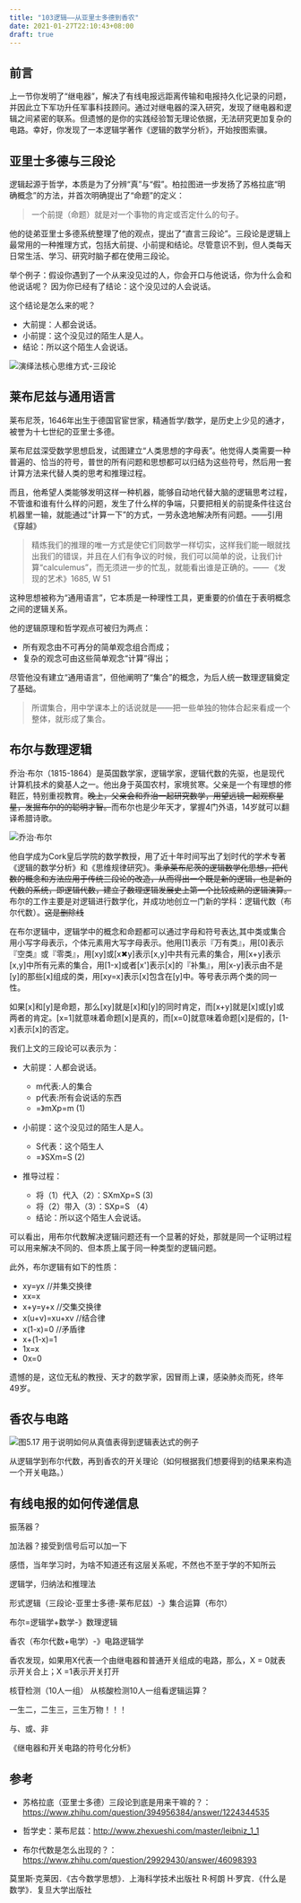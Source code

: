 ```yaml
---
title: "103逻辑——从亚里士多德到香农"
date: 2021-01-27T22:10:43+08:00
draft: true
---
```


## 前言
上一节你发明了“继电器”，解决了有线电报远距离传输和电报持久化记录的问题，并因此立下军功升任军事科技顾问。通过对继电器的深入研究，发现了继电器和逻辑之间紧密的联系。但遗憾的是你的实践经验暂无理论依据，无法研究更加复杂的电路。幸好，你发现了一本逻辑学著作《逻辑的数学分析》，开始按图索骥。

## 亚里士多德与三段论
逻辑起源于哲学，本质是为了分辨“真”与“假”。柏拉图进一步发扬了苏格拉底“明确概念”的方法，并首次明确提出了“命题”的定义：
>一个前提（命题）就是对一个事物的肯定或否定什么的句子。

他的徒弟亚里士多德系统整理了他的观点，提出了“直言三段论”。三段论是逻辑上最常用的一种推理方式，包括大前提、小前提和结论。尽管意识不到，但人类每天日常生活、学习、研究时脑子都在使用三段论。

举个例子：假设你遇到了一个从来没见过的人，你会开口与他说话，你为什么会和他说话呢？ 因为你已经有了结论：这个没见过的人会说话。

这个结论是怎么来的呢？
- 大前提：人都会说话。
- 小前提：这个没见过的陌生人是人。
- 结论：所以这个陌生人会说话。

![演绎法核心思维方式-三段论](https://upload-images.jianshu.io/upload_images/3089196-122a3f851de49762.jpg?imageMogr2/auto-orient/strip|imageView2/2/w/851/format/webp)


## 莱布尼兹与通用语言
莱布尼茨，1646年出生于德国官宦世家，精通哲学/数学，是历史上少见的通才，被誉为十七世纪的亚里士多德。

莱布尼兹深受数学思想启发，试图建立“人类思想的字母表”。他觉得人类需要一种普遍的、恰当的符号，普世的所有问题和思想都可以归结为这些符号，然后用一套计算方法来代替人类的思考和推理过程。

而且，他希望人类能够发明这样一种机器，能够自动地代替大脑的逻辑思考过程，不管谁和谁有什么样的问题，发生了什么样的争端，只要把相关的前提条件往这台机器里一输，就能通过“计算一下”的方式，一劳永逸地解决所有问题。——引用《穿越》

>精炼我们的推理的唯一方式是使它们同数学一样切实，这样我们能一眼就找出我们的错误，并且在人们有争议的时候，我们可以简单的说，让我们计算“calculemus”，而无须进一步的忙乱，就能看出谁是正确的。—— 《发现的艺术》1685, W 51

这种思想被称为“通用语言”，它本质是一种理性工具，更重要的价值在于表明概念之间的逻辑关系。

他的逻辑原理和哲学观点可被归为两点：
- 所有观念由不可再分的简单观念组合而成；
- 复杂的观念可由这些简单观念“计算”得出；

尽管他没有建立“通用语言”，但他阐明了“集合”的概念，为后人统一数理逻辑奠定了基础。
> 所谓集合，用中学课本上的话说就是——把一些单独的物体合起来看成一个整体，就形成了集合。

## 布尔与数理逻辑
乔治·布尔（1815-1864）是英国数学家，逻辑学家，逻辑代数的先驱，也是现代计算机技术的奠基人之一。他出身于英国农村，家境贫寒。父亲是一个有理想的修鞋匠，特别重视教育。~~晚上，父亲会和乔治一起研究数学，用望远镜一起观察星星，发掘布尔的的聪明才智。~~而布尔也是少年天才，掌握4门外语，14岁就可以翻译希腊诗歌。

![乔治·布尔](https://inews.gtimg.com/newsapp_bt/0/11898140698/641)

他自学成为Cork皇后学院的数学教授，用了近十年时间写出了划时代的学术专著《逻辑的数学分析》和《思维规律研究》。~~秉承莱布尼茨的逻辑数学化思想，把代数的概念和方法应用于传统三段论的改造，从而得出一个既是新的逻辑，也是新的代数的系统，即逻辑代数，建立了数理逻辑发展史上第一个比较成熟的逻辑演算。~~布尔的工作主要是对逻辑进行数学化，并成功地创立一门新的学科：逻辑代数（布尔代数）。~~这是删除线~~

在布尔逻辑中，逻辑学中的概念和命题都可以通过字母和符号表达,其中类或集合用小写字母表示，个体元素用大写字母表示。他用[1]表示『万有类』，用[0]表示『空类』或『零类』，用[xy]或[x✖y]表示[x,y]中共有元素的集合，用[x+y]表示[x,y]中所有元素的集合，用[1-x]或者[x']表示[x]的『补集』，用[x-y]表示由不是[y]的那些[x]组成的类，用[xy=x]表示[x]包含在[y]中。等号表示两个类的同一性。

如果[x]和[y]是命题，那么[xy]就是[x]和[y]的同时肯定，而[x+y]就是[x]或[y]或两者的肯定。[x=1]就意味着命题[x]是真的，而[x=0]就意味着命题[x]是假的，[1-x]表示[x]的否定。

我们上文的三段论可以表示为：

- 大前提：人都会说话。
    - m代表:人的集合
    - p代表:所有会说话的东西
    - =》mXp=m  (1)
- 小前提：这个没见过的陌生人是人。
    - S代表：这个陌生人
    - =》SXm=S  (2)

- 推导过程：
    - 将（1）代入（2）：SXmXp=S (3)
    - 将（2）带入（3）：SXp=S （4）
    - 结论：所以这个陌生人会说话。

可以看出，用布尔代数解决逻辑问题还有一个显著的好处，那就是同一个证明过程可以用来解决不同的、但本质上属于同一种类型的逻辑问题。

此外，布尔逻辑有如下的性质：
- xy=yx //并集交换律
- xx=x
- x+y=y+x  //交集交换律
- x(u+v)=xu+xv //结合律
- x(1-x)=0 //矛盾律
- x+(1-x)=1
- 1x=x
- 0x=0

遗憾的是，这位无私的教授、天才的数学家，因冒雨上课，感染肺炎而死，终年49岁。

## 香农与电路



![图5.17 用于说明如何从真值表得到逻辑表达式的例子](https://res.weread.qq.com/wrepub/epub_23914546_119)


从逻辑学到布尔代数，再到香农的开关理论（如何根据我们想要得到的结果来构造一个开关电路。）

## 有线电报的如何传递信息

振荡器？

加法器？接受到信号后可以加一下


感悟，当年学习时，为啥不知道还有这层关系呢，不然也不至于学的不知所云


逻辑学，归纳法和推理法

形式逻辑（三段论-亚里士多德-莱布尼兹）-》集合运算（布尔）

布尔=逻辑学+数学-》数理逻辑

香农（布尔代数+电学）-》电路逻辑学

香农发现，如果用X代表一个由继电器和普通开关组成的电路，那么，X = 0就表示开关合上；X =1表示开关打开




核苷检测（10人一组）
从核酸检测10人一组看逻辑运算？


一生二，二生三，三生万物！！！

与、或、非

《继电器和开关电路的符号化分析》

## 参考
- 苏格拉底（亚里士多德）三段论到底是用来干嘛的？：https://www.zhihu.com/question/394956384/answer/1224344535
- 哲学史：莱布尼兹：http://www.zhexueshi.com/master/leibniz_1_1

- 布尔代数是怎么出现的？：https://www.zhihu.com/question/29929430/answer/46098393

莫里斯·克莱因．《古今数学思想》．上海科学技术出版社
R·柯朗 H·罗宾．《什么是数学》．复旦大学出版社